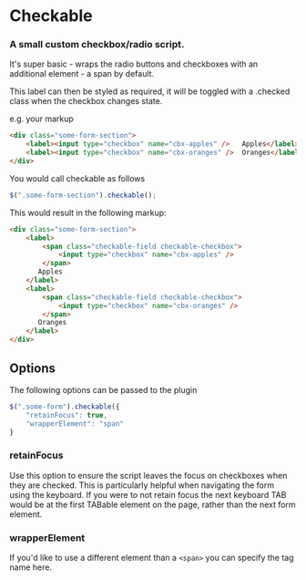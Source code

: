 Checkable
=========

### A small custom checkbox/radio script.

It's super basic - wraps the radio buttons and checkboxes with an additional element - a span by default.

This label can then be styled as required, it will be toggled with a .checked class when the checkbox changes state.

e.g. your markup

```html
<div class="some-form-section">
	<label><input type="checkbox" name="cbx-apples" />   Apples</label>
	<label><input type="checkbox" name="cbx-oranges" />  Oranges</label>
</div>
```

You would call checkable as follows

```js
$(".some-form-section").checkable();
```

This would result in the following markup:

```html
<div class="some-form-section">
	<label>
		<span class="checkable-field checkable-checkbox">
			<input type="checkbox" name="cbx-apples" />
		</span>
	   Apples
	</label>
	<label>
		<span class="checkable-field checkable-checkbox">
			<input type="checkbox" name="cbx-oranges" />
		</span>
	   Oranges
	</label>
</div>
```

## Options

The following options can be passed to the plugin

```js
$(".some-form").checkable({
	"retainFocus": true,
	"wrapperElement": "span"
}
```

### retainFocus
Use this option to ensure the script leaves the focus on checkboxes when they are checked. This is particularly helpful when navigating the form using the keyboard. If you were to not retain focus the next keyboard TAB would be at the first TABable element on the page, rather than the next form element.

### wrapperElement
If you'd like to use a different element than a `<span>` you can specify the tag name here.